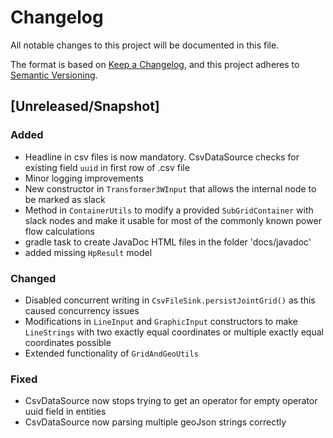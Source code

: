 # Changelog
All notable changes to this project will be documented in this file.

The format is based on [Keep a Changelog](https://keepachangelog.com/en/1.0.0/),
and this project adheres to [Semantic Versioning](https://semver.org/spec/v2.0.0.html).

## [Unreleased/Snapshot]

### Added
-  Headline in csv files is now mandatory. CsvDataSource checks for existing field `uuid` in first row of .csv file
-  Minor logging improvements
-  New constructor in ``Transformer3WInput`` that allows the internal node to be marked as slack
-  Method in ``ContainerUtils`` to modify a provided ``SubGridContainer`` with slack nodes and make it usable for
most of the commonly known power flow calculations
-  gradle task to create JavaDoc HTML files in the folder 'docs/javadoc'
-  added missing ``HpResult`` model 

### Changed
-  Disabled concurrent writing in `CsvFileSink.persistJointGrid()` as this caused concurrency issues
-  Modifications in `LineInput` and `GraphicInput` constructors to make `LineStrings` with two exactly equal
coordinates or multiple exactly equal coordinates possible
-  Extended functionality of `GridAndGeoUtils`

### Fixed
-  CsvDataSource now stops trying to get an operator for empty operator uuid field in entities
-  CsvDataSource now parsing multiple geoJson strings correctly
